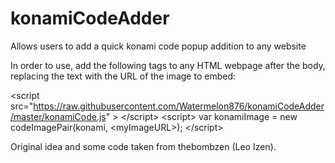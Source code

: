# konamiCodeAdder
Allows users to add a quick konami code popup addition to any website

In order to use, add the following tags to any HTML webpage after the body, replacing the text <myImageURL> with the URL of the image to embed:

&lt;script src=&quot;https://raw.githubusercontent.com/Watermelon876/konamiCodeAdder/master/konamiCode.js&quot; &gt; &lt;/script&gt;
&lt;script&gt;
var konamiImage = new codeImagePair(konami, &lt;myImageURL&gt;);
&lt;/script&gt;

Original idea and some code taken from thebombzen (Leo Izen).
